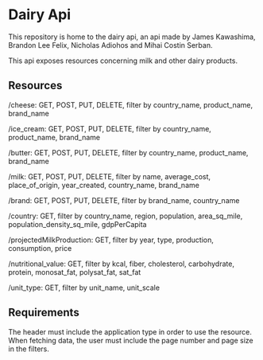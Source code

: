 # Dairy Api

This repository is home to the dairy api, an api made by James Kawashima, Brandon Lee Felix, Nicholas Adiohos and Mihai Costin Serban.

This api exposes resources concerning milk and other dairy products.

## Resources

/cheese: GET, POST, PUT, DELETE, filter by country_name, product_name, brand_name

/ice_cream: GET, POST, PUT, DELETE, filter by country_name, product_name, brand_name

/butter: GET, POST, PUT, DELETE, filter by country_name, product_name, brand_name

/milk: GET, POST, PUT, DELETE, filter by name, average_cost, place_of_origin, year_created, country_name, brand_name

/brand: GET, POST, PUT, DELETE, filter by brand_name, country_name

/country: GET, filter by country_name, region, population, area_sq_mile, population_density_sq_mile, gdpPerCapita

/projectedMilkProduction: GET, filter by year, type, production, consumption, price

/nutritional_value: GET, filter by kcal, fiber, cholesterol, carbohydrate, protein, monosat_fat, polysat_fat, sat_fat

/unit_type: GET, filter by unit_name, unit_scale

## Requirements

The header must include the application type in order to use the resource.
When fetching data, the user must include the page number and page size in the filters.

